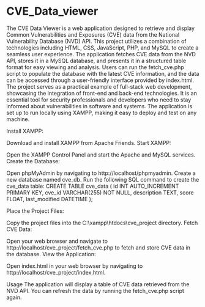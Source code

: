 # CVE_Data_viewer

The CVE Data Viewer is a web application designed to retrieve and display Common Vulnerabilities and Exposures (CVE) data from the National Vulnerability Database (NVD) API. This project utilizes a combination of technologies including HTML, CSS, JavaScript, PHP, and MySQL to create a seamless user experience. The application fetches CVE data from the NVD API, stores it in a MySQL database, and presents it in a structured table format for easy viewing and analysis. Users can run the fetch_cve.php script to populate the database with the latest CVE information, and the data can be accessed through a user-friendly interface provided by index.html. The project serves as a practical example of full-stack web development, showcasing the integration of front-end and back-end technologies. It is an essential tool for security professionals and developers who need to stay informed about vulnerabilities in software and systems. The application is set up to run locally using XAMPP, making it easy to deploy and test on any machine.

Install XAMPP:

Download and install XAMPP from Apache Friends.
Start XAMPP:

Open the XAMPP Control Panel and start the Apache and MySQL services.
Create the Database:

Open phpMyAdmin by navigating to http://localhost/phpmyadmin.
Create a new database named cve_db.
Run the following SQL command to create the cve_data table:
CREATE TABLE cve_data (
    id INT AUTO_INCREMENT PRIMARY KEY,
    cve_id VARCHAR(255) NOT NULL,
    description TEXT,
    score FLOAT,
    last_modified DATETIME
);

Place the Project Files:

Copy the project files into the C:\xampp\htdocs\cve_project directory.
Fetch CVE Data:

Open your web browser and navigate to http://localhost/cve_project/fetch_cve.php to fetch and store CVE data in the database.
View the Application:

Open index.html in your web browser by navigating to http://localhost/cve_project/index.html.



Usage
The application will display a table of CVE data retrieved from the NVD API.
You can refresh the data by running the fetch_cve.php script again.
